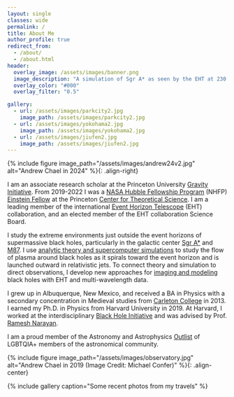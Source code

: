 ```yaml
---
layout: single
classes: wide
permalink: /
title: About Me
author_profile: true
redirect_from: 
  - /about/
  - /about.html
header:
  overlay_image: /assets/images/banner.png
  image_description: "A simulation of Sgr A* as seen by the EHT at 230 GHz" 
  overlay_color: "#000"
  overlay_filter: "0.5"

gallery:
  - url: /assets/images/parkcity2.jpg
    image_path: /assets/images/parkcity2.jpg
  - url: /assets/images/yokohama2.jpg
    image_path: /assets/images/yokohama2.jpg
  - url: /assets/images/jiufen2.jpg
    image_path: /assets/images/jiufen2.jpg
---
```


{% include figure image_path="/assets/images/andrew24v2.jpg" alt="Andrew Chael in 2024" %}{: .align-right}

I am an associate research scholar at the Princeton University [Gravity Initiative](https://gravity.princeton.edu/). From 2019-2022 I was a [NASA Hubble Fellowship Program](http://www.stsci.edu/stsci-research/fellowships/nasa-hubble-fellowship-program) (NHFP) [Einstein Fellow](https://www.stsci.edu/stsci-research/fellowships/nasa-hubble-fellowship-program/2019-nhfp-fellows) at the Princeton [Center for Theoretical Science](http://pcts.princeton.edu/). I am a leading member of the international [Event Horizon Telescope](http://eventhorizontelescope.org/) (EHT) collaboration, and an elected member of the EHT collaboration Science Board.

I study the extreme environments just outside the event horizons of supermassive black holes, particularly in the galactic center <a href="https://en.wikipedia.org/wiki/Sagittarius_A*">Sgr A*</a> and [M87](https://en.wikipedia.org/wiki/Messier_87). I use [analytic theory and supercomputer simulations](/_pages/simulating) to study the flow of plasma around black holes as it spirals toward the event horizon and is launched outward in relativistic jets. To connect theory and simulation to direct observations, I develop new approaches for [imaging and modeling](/_pages/imaging) black holes with EHT and multi-wavelength data.  

I grew up in Albuquerque, New Mexico, and received a BA in Physics with a secondary concentration in Medieval studies from [Carleton College](https://www.carleton.edu/) in 2013. I earned my Ph.D. in Physics from Harvard University in 2019. At Harvard, I worked at the interdisciplinary [Black Hole Initiative](https://bhi.fas.harvard.edu/) and was advised by Prof. [Ramesh Narayan](https://www.cfa.harvard.edu/~narayan/).

I am a proud member of the Astronomy and Astrophysics [Outlist](https://astro-outlist.github.io/) of LGBTQIA+ members of the astronomical community. 

{% include figure image_path="/assets/images/observatory.jpg" alt="Andrew Chael in 2019 (Image Credit: Michael Confer)" %}{: .align-center}

{% include gallery caption="Some recent photos from my travels" %}

<br/><br/>
